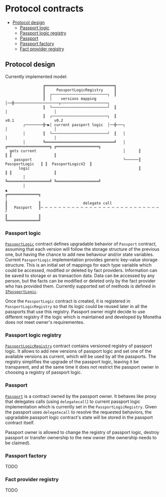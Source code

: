 # Protocol contracts

* [Protocol design](#protocol-design)
    * [Passport logic](#passport-logic)
    * [Passport logic registry](#passport-logic-registry)
    * [Passport](#passport)
    * [Passport factory](#passport-factory)
    * [Fact provider registry](#fact-provider-registry)

## Protocol design

Currently implemented model: 

                     ╔═══════════════════════════════╗
                     ║     PassportLogicRegistry     ║
                     ║  ┌─────────────────────────┐  ║
                     ║  │    versions mapping     │──╬────────────────────┬─────────────────────┐
                     ║  └─────────────────────────┘  ║                    │                     │
                     ║  ┌─────────────────────────┐  ║                  v0.1                  v0.2
            ┌────────╬─▶│ current passport logic  │──╬───┐                │                     │
            │        ║  └─────────────────────────┘  ║   │                │                     │
            │        ╚═══════════════════════════════╝   │      ╔═══════════════════╗ ╔═══════════════════╗
      gets current                                       │      ║                   ║ ║                   ║
        passport                                         └──────║   PassportLogic   ║ ║  PassportLogicV2  ║
          logic                                                 ║                   ║ ║                   ║
            │                                                   ╚═══════════════════╝ ╚═══════════════════╝
            │                                                             ▲
    ╔══════════════╗                                                      │
    ║              ║                   delegate call
    ║   Passport   ║─ ─ ─ ─ ─ ─ ─ ─ ─ ─ ─ ─ ─ ─ ─ ─ ─ ─ ─ ─ ─ ─ ─ ─ ─ ─ ─ ┘
    ║              ║
    ╚══════════════╝

### Passport logic

[`PassportLogic`](contracts/PassportLogic.sol) contract defines upgradable behavior of `Passport` contract, assuming that 
each version will follow the storage structure of the previous one, but having the chance to add new behaviour and/or state variables. 
Current `PassportLogic` implementation provides generic key-value storage structure. This is an initial set of mappings for 
each type variable which could be accessed, modified or deleted by fact providers. Information can be saved to storage or as transaction data.
Data can be accessed by any person, but the facts can be modified or deleted only by the fact provider who has provided them. Currently supported set of methods is defined in 
[`IPassportLogic`](contracts/IPassportLogic.sol).

Once the `PassportLogic` contract is created, it is registered in `PassportLogicRegistry` so that its logic 
could be reused later in all the passports that use this registry. Passport owner might decide to use different registry if the logic which is maintained and developed by Monetha does not meet owner's requirementes.

### Passport logic registry
  
[`PassportLogicRegistry`](contracts/PassportLogicRegistry.sol) contract contains versioned registry of passport logic.
It allows to add new versions of passport logic and set one of the available versions as current, which 
will be used by all the passports. The registry simplifies the upgrade of the passport logic, leaving it be transparent,
and at the same time it does not restrict the passport owner in choosing a registry of passport logic.

### Passport

[`Passport`](contracts/Passport.sol) is a contract owned by the passport owner. It behaves like proxy that delegates
calls (using `delegatecall`) to current passport logic implementation which is currently set in the `PassportLogicRegistry`.
Given the passport uses `delegatecall` to resolve the requested behaviors, the upgradable passport logic contract's state
will be stored in the passport contract itself.

Passport owner is allowed to change the registry of passport logic, destroy passport or transfer ownership to the new 
owner (the ownership needs to be claimed).

### Passport factory

TODO

### Fact provider registry

TODO
